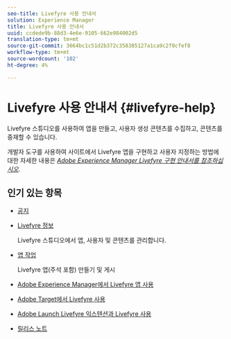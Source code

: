 ```yaml
---
seo-title: Livefyre 사용 안내서
solution: Experience Manager
title: Livefyre 사용 안내서
uuid: ccdede9b-88d3-4e6e-9105-662e984002d5
translation-type: tm+mt
source-git-commit: 3664bc1c51d2b372c358385127a1ca9c2f0cfef8
workflow-type: tm+mt
source-wordcount: '102'
ht-degree: 4%

---
```



# Livefyre 사용 안내서 {#livefyre-help}

Livefyre 스튜디오를 사용하여 앱을 만들고, 사용자 생성 콘텐츠를 수집하고, 콘텐츠를 중재할 수 있습니다.

개발자 도구를 사용하여 사이트에서 Livefyre 앱을 구현하고 사용자 지정하는 방법에 대한 자세한 내용은 [*Adobe Experience Manager Livefyre 구현 안내서를 참조하십시오&#x200B;*](/help/implementation/home.md).

## 인기 있는 항목

* [공지](c-anouncements.md#c_anouncements)

* [Livefyre 정보](c-product.md#c_product)

   Livefyre 스튜디오에서 앱, 사용자 및 콘텐츠를 관리합니다.

* [앱 작업](c-about-apps/c-about-apps.md#c_about_apps)

   Livefyre 앱(주석 포함) 만들기 및 게시

* [Adobe Experience Manager에서 Livefyre 앱 사용](https://helpx.adobe.com/experience-manager/6-4/sites/administering/using/livefyre.html)


* [Adobe Target에서 Livefyre 사용](/help/using/c-library/livefyre-target.md)

* [Adobe Launch Livefyre 익스텐션과 Livefyre 사용](https://docs.adobelaunch.com/extension-reference/web/adobe-livefyre-extension)

* [릴리스 노트](c-rn/c-rn.md#c_rn)

